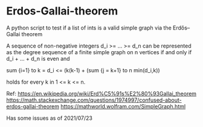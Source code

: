 # Erdos-Gallai-theorem
A python script to test if a list of ints is a valid simple graph via the Erdős–Gallai theorem

A sequence of non-negative integers d_i >= ... >= d_n can be represented as the degree sequence of a finite simple graph on n vertices if and only if d_i + ... + d_n is even and

sum {i=1} to k = d_i <= (k(k-1) + (sum {j = k+1} to n min(d_i,k))

holds for every k in 1 <= k <= n.

Ref:
https://en.wikipedia.org/wiki/Erd%C5%91s%E2%80%93Gallai_theorem
https://math.stackexchange.com/questions/1974997/confused-about-erdos-gallai-theorem
https://mathworld.wolfram.com/SimpleGraph.html 

Has some issues as of 2021/07/23
